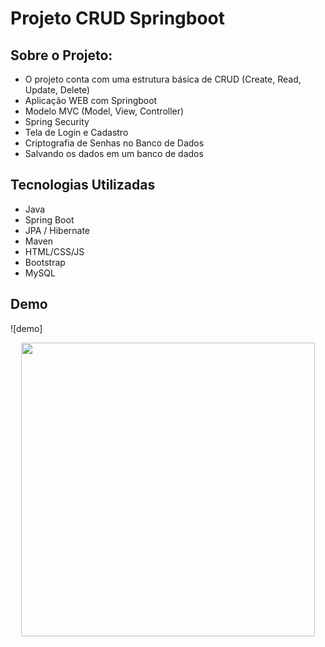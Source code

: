 # Projeto CRUD Springboot

## Sobre o Projeto:

- O projeto conta com uma estrutura básica de CRUD (Create, Read, Update, Delete)
- Aplicação WEB com Springboot
- Modelo MVC (Model, View, Controller)
- Spring Security
- Tela de Login e Cadastro
- Criptografia de Senhas no Banco de Dados
- Salvando os dados em um banco de dados


## Tecnologias Utilizadas

- Java
- Spring Boot
- JPA / Hibernate
- Maven
- HTML/CSS/JS
- Bootstrap
- MySQL

## Demo

![demo]

<p align="center">
  <img width="470" src="src/assets/demo.gif">
</p>  
